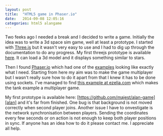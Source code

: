 ```yaml
---
layout: post
title:  "HTML5 game in Phaser.io"
date:   2014-09-08 12:05:16
categories: html5 alangame
---
```


Two feeks ago I needed a break and I decided to write a game. Initially the idea was to write a 3d space sim game, well at least a prototype. I started with [Three.js][threejs] but it wasn't very easy to use and I had to dig up through the documentation to do any progress. My first threejs prototype is available [here][alantjs]. It can load a 3d model and it displays something similar to stars. 

Then I found [Phaser.io][phaser] which had one of the [examples][example] looking like exactly what I need. Starting from here my aim was to make the game multiplayer but I wasn't really sure how to do it apart from that I knew it has to be done using sockets. I've managed to find [this example at ezelia.com][tankmulti] which makes the tank example a multiplayer game.

My first prototype is available here: [https://github.com/majest/alan-game][alan] and it's far from finished. One bug is that background is not moved correctly when second player joins. Another issue I have to onvestigate is the network synchronisation between players. Sending the coordinates every few seconds or on action is not enough to keep both player positions in sync. If anyone has an idea how to do it please contact me. I appreciate all help. 


[example]: http://examples.phaser.io/_site/view_lite.html?d=p2%20physics&f=thrust.js&t=thrust
[phaser]: https://phaser.io
[threejs]: http://threejs.org/
[alantjs]: https://github.com/majest/alan-game/tree/version/threejs
[alan]: https://github.com/majest/alan-game
[tankmulti]: http://ezelia.com/2014/09/tutorial-creating-basic-multiplayer-game-phaser-eureca-io/
